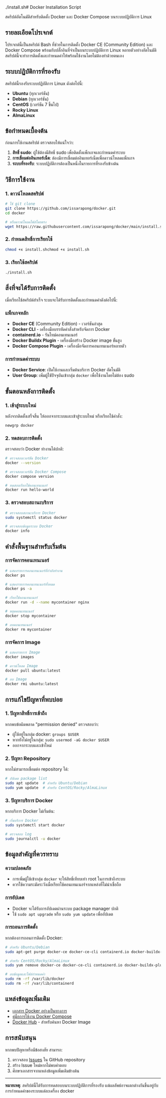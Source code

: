 ./install.sh# Docker Installation Script

สคริปต์อัตโนมัติสำหรับติดตั้ง Docker และ Docker Compose บนระบบปฏิบัติการ Linux

## รายละเอียดโปรเจกต์

โปรเจกต์นี้เป็นสคริปต์ Bash ที่ช่วยในการติดตั้ง Docker CE (Community Edition) และ Docker Compose พร้อมกับปลั๊กอินที่จำเป็นบนระบบปฏิบัติการ Linux หลายตัวอย่างอัตโนมัติ สคริปต์นี้จะทำการติดตั้งและกำหนดค่าให้พร้อมใช้งานโดยไม่ต้องทำด้วยตนเอง

## ระบบปฏิบัติการที่รองรับ

สคริปต์นี้รองรับระบบปฏิบัติการ Linux ดังต่อไปนี้:

- **Ubuntu** (ทุกเวอร์ชัน)
- **Debian** (ทุกเวอร์ชัน)
- **CentOS** (เวอร์ชัน 7 ขึ้นไป)
- **Rocky Linux**
- **AlmaLinux**

## ข้อกำหนดเบื้องต้น

ก่อนการใช้งานสคริปต์ ตรวจสอบให้แน่ใจว่า:

1. **สิทธิ์ sudo**: ผู้ใช้ต้องมีสิทธิ์ sudo เพื่อติดตั้งแพ็กเกจและกำหนดค่าระบบ
2. **การเชื่อมต่ออินเทอร์เน็ต**: ต้องมีการเชื่อมต่ออินเทอร์เน็ตเพื่อดาวน์โหลดแพ็กเกจ
3. **ระบบที่รองรับ**: ระบบปฏิบัติการต้องเป็นหนึ่งในรายการที่รองรับข้างต้น

## วิธีการใช้งาน

### 1. ดาวน์โหลดสคริปต์

```bash
# ใช้ git clone
git clone https://github.com/issarapong/docker.git
cd docker

# หรือดาวน์โหลดไฟล์โดยตรง
wget https://raw.githubusercontent.com/issarapong/docker/main/install.sh
```

### 2. กำหนดสิทธิ์การเรียกใช้

```bash
chmod +x install.shchmod +x install.sh
```

### 3. เรียกใช้สคริปต์

```bash
./install.sh
```

## สิ่งที่จะได้รับการติดตั้ง

เมื่อเรียกใช้สคริปต์สำเร็จ ระบบจะได้รับการติดตั้งและกำหนดค่าดังต่อไปนี้:

### แพ็กเกจหลัก
- **Docker CE** (Community Edition) - เวอร์ชันล่าสุด
- **Docker CLI** - เครื่องมือบรรทัดคำสั่งสำหรับจัดการ Docker
- **containerd.io** - รันไทม์คอนเทนเนอร์
- **Docker Buildx Plugin** - เครื่องมือสร้าง Docker image ขั้นสูง
- **Docker Compose Plugin** - เครื่องมือจัดการคอนเทนเนอร์หลายตัว

### การกำหนดค่าระบบ
- **Docker Service**: เปิดใช้งานและเริ่มต้นบริการ Docker อัตโนมัติ
- **User Group**: เพิ่มผู้ใช้ปัจจุบันเข้ากลุ่ม `docker` เพื่อใช้งานโดยไม่ต้อง sudo

## ขั้นตอนหลังการติดตั้ง

### 1. เข้าสู่ระบบใหม่
หลังจากติดตั้งเสร็จสิ้น ให้ออกจากระบบและเข้าสู่ระบบใหม่ หรือเรียกใช้คำสั่ง:

```bash
newgrp docker
```

### 2. ทดสอบการติดตั้ง
ตรวจสอบว่า Docker ทำงานได้ปกติ:

```bash
# ตรวจสอบเวอร์ชัน Docker
docker --version

# ตรวจสอบเวอร์ชัน Docker Compose
docker compose version

# ทดสอบเรียกใช้คอนเทนเนอร์
docker run hello-world
```

### 3. ตรวจสอบสถานะบริการ
```bash
# ตรวจสอบสถานะบริการ Docker
sudo systemctl status docker

# ตรวจสอบข้อมูลระบบ Docker
docker info
```

## คำสั่งพื้นฐานสำหรับเริ่มต้น

### การจัดการคอนเทนเนอร์
```bash
# แสดงรายการคอนเทนเนอร์ที่กำลังทำงาน
docker ps

# แสดงรายการคอนเทนเนอร์ทั้งหมด
docker ps -a

# เรียกใช้คอนเทนเนอร์
docker run -d --name mycontainer nginx

# หยุดคอนเทนเนอร์
docker stop mycontainer

# ลบคอนเทนเนอร์
docker rm mycontainer
```

### การจัดการ Image
```bash
# แสดงรายการ Image
docker images

# ดาวน์โหลด Image
docker pull ubuntu:latest

# ลบ Image
docker rmi ubuntu:latest
```

## การแก้ไขปัญหาที่พบบ่อย

### 1. ปัญหาสิทธิ์การเข้าถึง
หากพบข้อผิดพลาด "permission denied" ตรวจสอบว่า:
- ผู้ใช้อยู่ในกลุ่ม docker: `groups $USER`
- หากยังไม่อยู่ในกลุ่ม: `sudo usermod -aG docker $USER`
- ออกจากระบบและเข้าใหม่

### 2. ปัญหา Repository
หากไม่สามารถเชื่อมต่อ repository ได้:
```bash
# อัปเดต package list
sudo apt update  # สำหรับ Ubuntu/Debian
sudo yum update  # สำหรับ CentOS/Rocky/AlmaLinux
```

### 3. ปัญหาบริการ Docker
หากบริการ Docker ไม่เริ่มต้น:
```bash
# เริ่มบริการ Docker
sudo systemctl start docker

# ตรวจสอบ log
sudo journalctl -u docker
```

## ข้อมูลสำคัญที่ควรทราบ

### ความปลอดภัย
- การเพิ่มผู้ใช้เข้ากลุ่ม `docker` จะให้สิทธิ์เทียบเท่า root ในการเข้าถึงระบบ
- ควรใช้ความระมัดระวังเมื่อเรียกใช้คอนเทนเนอร์จากแหล่งที่ไม่น่าเชื่อถือ

### การอัปเดต
- Docker จะได้รับการอัปเดตผ่านระบบ package manager ปกติ
- ใช้ `sudo apt upgrade` หรือ `sudo yum update` เพื่ออัปเดต

### การถอนการติดตั้ง
หากต้องการถอนการติดตั้ง Docker:
```bash
# สำหรับ Ubuntu/Debian
sudo apt-get purge docker-ce docker-ce-cli containerd.io docker-buildx-plugin docker-compose-plugin

# สำหรับ CentOS/Rocky/AlmaLinux
sudo yum remove docker-ce docker-ce-cli containerd.io docker-buildx-plugin docker-compose-plugin

# ลบข้อมูลและไฟล์กำหนดค่า
sudo rm -rf /var/lib/docker
sudo rm -rf /var/lib/containerd
```

## แหล่งข้อมูลเพิ่มเติม

- [เอกสาร Docker อย่างเป็นทางการ](https://docs.docker.com/)
- [คู่มือการใช้งาน Docker Compose](https://docs.docker.com/compose/)
- [Docker Hub](https://hub.docker.com/) - สำหรับค้นหา Docker Image

## การสนับสนุน

หากพบปัญหาหรือมีข้อสงสัย สามารถ:
1. ตรวจสอบ [Issues](https://github.com/issarapong/docker/issues) ใน GitHub repository
2. สร้าง Issue ใหม่หากไม่พบคำตอบ
3. ศึกษาเอกสารจากแหล่งข้อมูลเพิ่มเติมข้างต้น

---

**หมายเหตุ**: สคริปต์นี้ได้รับการทดสอบบนระบบปฏิบัติการที่รองรับ แต่ผลลัพธ์อาจแตกต่างกันขึ้นอยู่กับการกำหนดค่าของระบบแต่ละเครื่อง
docker